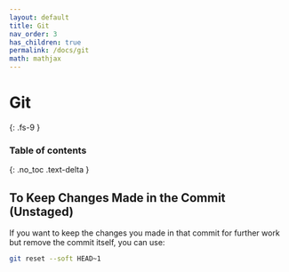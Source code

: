 ```yaml
---
layout: default
title: Git
nav_order: 3
has_children: true
permalink: /docs/git
math: mathjax
---
```


# Git
{: .fs-9 }
### Table of contents
{: .no_toc .text-delta }

## To Keep Changes Made in the Commit (Unstaged)
If you want to keep the changes you made in that commit for further work but remove the commit itself, you can use:
```bash
git reset --soft HEAD~1
```
